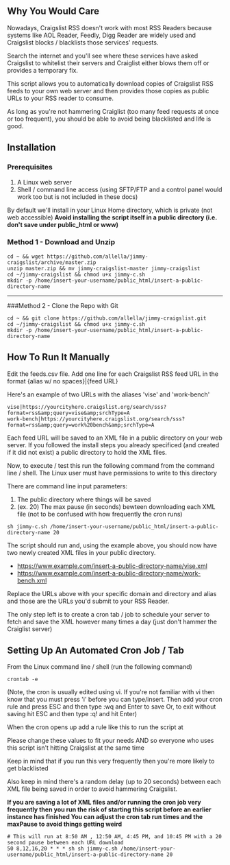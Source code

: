 ## Why You Would Care

Nowadays, Craigslist RSS doesn't work with most RSS Readers because systems like
AOL Reader, Feedly, Digg Reader are widely used and Craigslist blocks / blacklists
those services' requests.

Search the internet and you'll see where these services have asked Craigslist to whitelist
their servers and Craiglist either blows them off or provides a temporary fix.

This script allows you to automatically download copies of Craigslist RSS feeds to your own
web server and then provides those copies as public URLs to your RSS reader to consume.

As long as you're not hammering Craiglist (too many feed requests at once or too frequent), you
should be able to avoid being blacklisted and life is good.

## Installation

### Prerequisites
1. A Linux web server
2. Shell / command line access
   (using SFTP/FTP and a control panel would work too but is not included in these docs)

By default we'll install in your Linux Home directory, which is private (not web accessible)
**Avoid installing the script itself in a public directory (i.e. don't save under public_html or www)** 

### Method 1 - Download and Unzip
```
cd ~ && wget https://github.com/allella/jimmy-craigslist/archive/master.zip
unzip master.zip && mv jimmy-craigslist-master jimmy-craigslist
cd ~/jimmy-craigslist && chmod u+x jimmy-c.sh
mkdir -p /home/insert-your-username/public_html/insert-a-public-directory-name
```
----------------------------------------------------------------------------
###Method 2 - Clone the Repo with Git
```
cd ~ && git clone https://github.com/allella/jimmy-craigslist.git
cd ~/jimmy-craigslist && chmod u+x jimmy-c.sh
mkdir -p /home/insert-your-username/public_html/insert-a-public-directory-name
```

## How To Run It Manually

Edit the feeds.csv file.
Add one line for each Craigslist RSS feed URL in the format {alias w/ no spaces}|{feed URL}

Here's an example of two URLs with the aliases 'vise' and 'work-bench'
```
vise|https://yourcityhere.craigslist.org/search/sss?format=rss&amp;query=vise&amp;srchType=A
work-bench|https://yourcityhere.craigslist.org/search/sss?format=rss&amp;query=work%20bench&amp;srchType=A
```
Each feed URL will be saved to an XML file in a public directory on your web server.
If you followed the install steps you already specificed (and created if it did not exist)
a public directory to hold the XML files.

Now, to execute / test this run the following command from the command line / shell. The Linux user must have
permissions to write to this directory

There are command line input parameters:
1. The public directory where things will be saved
2. (ex. 20) The max pause (in seconds) bewteen downloading each XML file (not to be confused with how
   frequently the cron runs)

```
sh jimmy-c.sh /home/insert-your-username/public_html/insert-a-public-directory-name 20
```

The script should run and, using the example above, you should now have two newly created
XML files in your public directory. 

* https://www.example.com/insert-a-public-directory-name/vise.xml
* https://www.example.com/insert-a-public-directory-name/work-bench.xml

Replace the URLs above with your specific domain and directory and alias and those are
the URLs you'd submit to your RSS Reader.

The only step left is to create a cron tab / job to schedule your server to fetch and save
the XML however many times a day (just don't hammer the Craiglist server)

## Setting Up An Automated Cron Job / Tab 

From the Linux command line / shell (run the following command)

```
crontab -e
```

(Note, the cron is usually edited using vi. If you're not familiar with vi then know that
 you must press 'i' before you can type/insert. Then add your cron rule and press ESC and
 then type :wq and Enter to save Or, to exit without saving hit ESC and then type :q! and hit Enter)

When the cron opens up add a rule like this to run the script at

Please change these values to fit your needs AND so everyone who uses this script
isn't hitting Craigslist at the same time

Keep in mind that if you run this very frequently then you're more likely to get blacklisted

Also keep in mind there's a random delay (up to 20 seconds) between each XML file being saved
in order to avoid hammering Craigslist.

**If you are saving a lot of XML files and/or running the cron job very frequently then
you run the risk of starting this script before an earlier instance has finished
You can adjust the cron tab run times and the maxPause to avoid things getting weird**

```
# This will run at 8:50 AM , 12:50 AM, 4:45 PM, and 10:45 PM with a 20 second pause between each URL download
50 8,12,16,20 * * * sh sh jimmy-c.sh /home/insert-your-username/public_html/insert-a-public-directory-name 20
```
